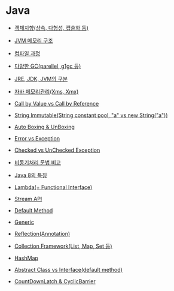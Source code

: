 # Java

* [객체지향(상속, 다형성, 캡슐화 등)]()

* [JVM 메모리 구조]()

* [컴파일 과정]()

* [다양한 GC(parellel, g1gc 등)]()

* [JRE, JDK, JVM의 구분]()

* [자바 메모리관리(Xms, Xmx)]()

* [Call by Value vs Call by Reference]()

* [String Immutable(String constant pool, "a" vs new String("a"))]()

* [Auto Boxing & UnBoxing]()

* [Error vs Exception]()

* [Checked vs UnChecked Exception]()

* [비동기처리 문법 비교]()

* [Java 8의 특징]()

* [Lambda(+ Functional Interface)]()

* [Stream API]()

* [Default Method]()

* [Generic]()

* [Reflection(Annotation)]()

* [Collection Framework(List, Map, Set 등)]()

* [HashMap]()

* [Abstract Class vs Interface(default method)]()

* [CountDownLatch & CyclicBarrier]()
